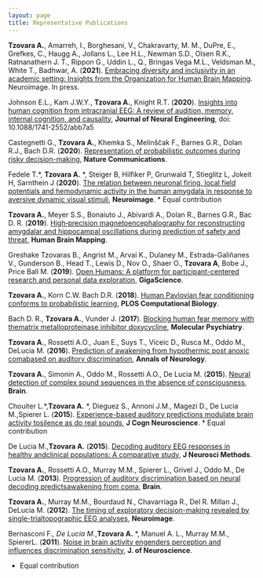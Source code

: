 ```yaml
---
layout: page
title: Representative Publications
---
```


**Tzovara A.**, Amarreh, I., Borghesani, V., Chakravarty, M. M., DuPre, E., Grefkes, C., Haugg A., Jollans L., Lee H.L., Newman S.D., Olsen R.K., Ratnanathern J. T., Rippon G., Uddin L., Q., Bringas Vega M.L., Veldsman M., White T., Badhwar, A. (**2021**). [Embracing diversity and inclusivity in an academic setting: Insights from the Organization for Human Brain Mapping](https://www.sciencedirect.com/science/article/pii/S1053811921000197?via%3Dihub). Neuroimage. In press.

Johnson E.L., Kam J.W.Y., **Tzovara A.**, Knight R.T. (**2020**). [Insights into human cognition from intracranial EEG: A review of audition, memory, internal cognition, and causality](https://iopscience.iop.org/article/10.1088/1741-2552/abb7a5/meta), **Journal of Neural Engineering**, doi: 10.1088/1741-2552/abb7a5

Castegnetti G., **Tzovara A.**, Khemka S., Melinščak F., Barnes G.R., Dolan R.J., Bach D.R. (**2020**). [Representation of probabilistic outcomes during risky decision-making](https://www.nature.com/articles/s41467-020-16202-y), **Nature Communications**.

Fedele T.*, **Tzovara A.** *, Steiger B, Hilfiker P, Grunwald T, Stieglitz L, Jokeit H, Sarnthein J (**2020**). [The relation between neuronal firing, local field potentials and hemodynamic activity in the human amygdala in response to aversive dynamic visual stimuli](https://www.sciencedirect.com/science/article/pii/S1053811920301920), **Neuroimage**. * Equal contribution

**Tzovara A.**, Meyer S.S., Bonaiuto J., Abivardi A., Dolan R., Barnes G.R., Bac D. R. (**2019**). [High‐precision magnetoencephalography for reconstructing amygdalar and hippocampal oscillations during prediction of safety and threat](https://onlinelibrary.wiley.com/doi/full/10.1002/hbm.24689), **Human Brain Mapping**.

Greshake Tzovaras B., Angrist M., Arvai K., Dulaney M., Estrada-Galiñanes V., Gunderson B., Head T., Lewis D., Nov O., Shaer O., **Tzovara A**, Bobe J., Price Ball M. (**2019**). [Open Humans: A platform for participant-centered research and personal data exploration](https://academic.oup.com/gigascience/article/8/6/giz076/5523201), **GigaScience**.

**Tzovara A.**, Korn C.W. Bach D.R. (**2018**). [Human Pavlovian fear conditioning conforms to probabilistic learning](https://journals.plos.org/ploscompbiol/article?id=10.1371/journal.pcbi.1006243), **PLOS Computational Biology**.

Bach D. R., **Tzovara A.**, Vunder J. (**2017**). [Blocking human fear memory with thematrix metalloproteinase inhibitor doxycycline](https://www.nature.com/articles/mp201765), **Molecular Psychiatry**.

**Tzovara A.**, Rossetti A.O., Juan E., Suys T., Viceic D., Rusca M., Oddo M., DeLucia M. (**2016**). [Prediction of awakening from hypothermic post anoxic comabased on auditory discrimination](https://onlinelibrary.wiley.com/doi/full/10.1002/ana.24622), **Annals of Neurology**.

**Tzovara A.**, Simonin A., Oddo M., Rossetti A.O., De Lucia M. (**2015**). [Neural detection of complex sound sequences in the absence of consciousness](https://academic.oup.com/brain/article-lookup/doi/10.1093/brain/awv041), **Brain**.

Chouiter L.*,**Tzovara A.** *, Dieguez S., Annoni J.M., Magezi D., De Lucia M.,Spierer L. (**2015**). [Experience-based auditory predictions modulate brain activity tosilence as do real sounds](https://www.mitpressjournals.org/doi/full/10.1162/jocn_a_00835), **J Cogn Neuroscience**. * Equal contribution

De Lucia M.,**Tzovara A.** (**2015**). [Decoding auditory EEG responses in healthy andclinical populations: A comparative study](https://www.sciencedirect.com/science/article/pii/S0165027014003872?via%3Dihub), **J Neurosci Methods**.

**Tzovara A.**, Rossetti A.O., Murray M.M., Spierer L., Grivel J., Oddo M., De Lucia M. (**2013**). [Progression of auditory discrimination based on neural decoding predictsawakening from coma](https://academic.oup.com/brain/article/136/1/81/430538), **Brain**.

**Tzovara A.**, Murray M.M., Bourdaud N., Chavarriaga R., Del R. Millan J., DeLucia M. (**2012**). [The timing of exploratory decision-making revealed by single-trialtopographic EEG analyses](https://www.sciencedirect.com/science/article/pii/S1053811912001632), **Neuroimage**.

Bernasconi F.*, De Lucia M.*,**Tzovara A.** *, Manuel A. L., Murray M.M., SpiererL. (**2011**). [Noise in brain activity engenders perception and influences discrimination sensitivity](http://www.jneurosci.org/cgi/pmidlookup?view=long&pmid=22159111), **J. of Neuroscience**.

 * Equal contribution

